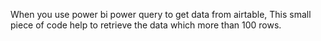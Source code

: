 When you use power bi power query to get data from airtable, This small piece of code help to retrieve the data which more than 100 rows.
